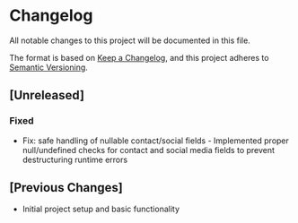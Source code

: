 # Changelog

All notable changes to this project will be documented in this file.

The format is based on [Keep a Changelog](https://keepachangelog.com/en/1.0.0/),
and this project adheres to [Semantic Versioning](https://semver.org/spec/v2.0.0.html).

## [Unreleased]

### Fixed
- Fix: safe handling of nullable contact/social fields - Implemented proper null/undefined checks for contact and social media fields to prevent destructuring runtime errors

## [Previous Changes]
- Initial project setup and basic functionality
